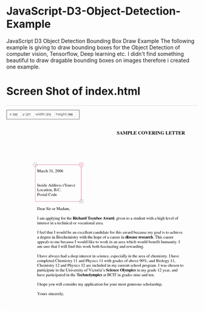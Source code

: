 # JavaScript-D3-Object-Detection-Example
JavaScript D3 Object Detection Bounding Box Draw Example
The following example is giving to draw bounding boxes for the Object Detection of computer vision, Tensorflow, Deep learning etc. I didn't find something beautiful to draw dragable bounding boxes on images therefore i created one example.

# Screen Shot of index.html
![alt text](./ScreenShot.png)
